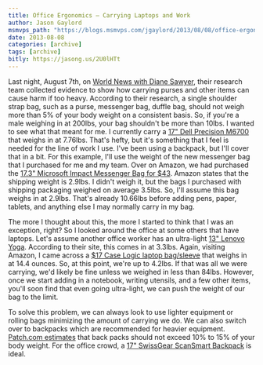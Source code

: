 ```yaml
---
title: Office Ergonomics – Carrying Laptops and Work
author: Jason Gaylord
msmvps_path: "https://blogs.msmvps.com/jgaylord/2013/08/08/office-ergonomics-carrying-laptops-and-work/"
date: 2013-08-08
categories: [archive]
tags: [archive]
bitly: https://jasong.us/2U0lHTt
---
```


Last night, August 7th, on [World News with Diane Sawyer](http://jasong.us/14o3ajO), their research team collected evidence to show how carrying purses and other items can cause harm if too heavy. According to their research, a single shoulder strap bag, such as a purse, messenger bag, duffle bag, should not weigh more than 5% of your body weight on a consistent basis. So, if you're a male weighing in at 200lbs, your bag shouldn't be more than 10lbs. I wanted to see what that meant for me. I currently carry a [](http://www.dell.com/us/business/p/precision-m6700/pd?oc=swct674n&model_id=precision-m6700)[17" Dell Precision M6700](http://jasong.us/14o4uTN) that weighs in at 7.76lbs. That's hefty, but it's something that I feel is needed for the line of work I use. I've been using a backpack, but I'll cover that in a bit. For this example, I'll use the weight of the new messenger bag that I purchased for me and my team. Over on Amazon, we had purchased the [](http://www.amazon.com/gp/product/B000MKKTKE/ref=as_li_ss_tl?ie=UTF8&camp=1789&creative=390957&creativeASIN=B000MKKTKE&linkCode=as2&tag=jasongaylordc-20)[17.3" Microsoft Impact Messenger Bag for $43](http://jasong.us/14o4WBJ). Amazon states that the shipping weight is 2.9lbs. I didn't weigh it, but the bags I purchased with shipping packaging weighed on average 3.5lbs. So, I'll assume this bag weighs in at 2.9lbs. That's already 10.66lbs before adding pens, paper, tablets, and anything else I may normally carry in my bag.

The more I thought about this, the more I started to think that I was an exception, right? So I looked around the office at some others that have laptops. Let's assume another office worker has an ultra-light [13" Lenovo Yoga](http://jasong.us/14o7BuY). According to their site, this comes in at 3.3lbs. Again, visiting Amazon, I came across a [](http://www.amazon.com/gp/product/B002SU4ED4/ref=as_li_ss_tl?ie=UTF8&camp=1789&creative=390957&creativeASIN=B002SU4ED4&linkCode=as2&tag=jasongaylordc-20)[$17 Case Logic laptop bag/sleeve](http://jasong.us/14o8ljQ) that weighs in at 14.4 ounces. So, at this point, we're up to 4.2lbs. If that was all we were carrying, we'd likely be fine unless we weighed in less than 84lbs. However, once we start adding in a notebook, writing utensils, and a few other items, you'll soon find that even going ultra-light, we can push the weight of our bag to the limit.

To solve this problem, we can always look to use lighter equipment or rolling bags minimizing the amount of carrying we do. We can also switch over to backpacks which are recommended for heavier equipment. [](http://barrow.patch.com/groups/back-to-school/p/book-bag-basics-a-weighty-issue)[Patch.com estimates](http://jasong.us/14o9hEW) that back packs should not exceed 10% to 15% of your body weight. For the office crowd, a [17" SwissGear ScanSmart Backpack](https://www.amazon.com/gp/product/B002OHDIWY/ref=as_li_ss_tl?ie=UTF8&linkCode=ll1&tag=jasongaylor01-20&linkId=be205e3c767a62a8ca9440d1dc108817&language=en_US) is ideal.